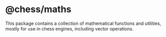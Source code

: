 # @chess/maths

This package contains a collection of mathematical functions and utilities, mostly for use in chess engines,
including vector operations.
